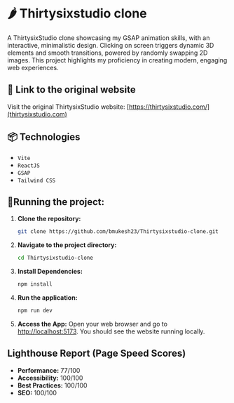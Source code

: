 # 🌶️ Thirtysixstudio clone
A ThirtysixStudio clone showcasing my GSAP animation skills, with an interactive, minimalistic design. Clicking on screen triggers dynamic 3D elements and smooth transitions, powered by randomly swapping 2D images. This project highlights my proficiency in creating modern, engaging web experiences.

## 🔗 Link to the original website
Visit the original ThirtysixStudio website: [https://thirtysixstudio.com/](thirtysixstudio.com)

## 📦 Technologies

- `Vite`
- `ReactJS`
- `GSAP`
- `Tailwind CSS`

## 🚦Running the project:

1. **Clone the repository:**
    ```bash
    git clone https://github.com/bmukesh23/Thirtysixstudio-clone.git
    ```

2. **Navigate to the project directory:**
    ```bash
    cd Thirtysixstudio-clone
    ```

3. **Install Dependencies:**
    ```bash
    npm install
    ```

4. **Run the application:**
    ```bash
    npm run dev
    ```

6. **Access the App:**
    Open your web browser and go to [http://localhost:5173](http://localhost:5173). You should see the website running locally.


  
  
  ## Lighthouse Report (Page Speed Scores)
  
  - **Performance:** 77/100
  - **Accessibility:** 100/100
  - **Best Practices:** 100/100
  - **SEO:** 100/100
  